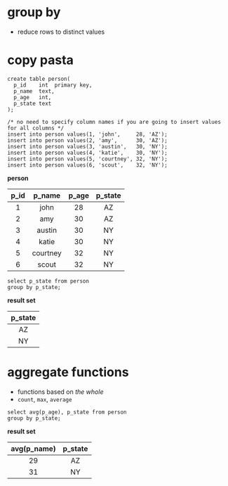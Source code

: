 # group by
* reduce rows to distinct values

# copy pasta

```
create table person(
  p_id    int  primary key,
  p_name  text,
  p_age   int,
  p_state text
);

/* no need to specify column names if you are going to insert values for all columns */
insert into person values(1, 'john',     28, 'AZ');
insert into person values(2, 'amy',      30, 'AZ');
insert into person values(3, 'austin',   30, 'NY');
insert into person values(4, 'katie',    30, 'NY');
insert into person values(5, 'courtney', 32, 'NY');
insert into person values(6, 'scout',    32, 'NY');
```

**person**

| p_id |  p_name  | p_age | p_state |
|:----:|:--------:|:-----:|:-------:|
|   1  |   john   |   28  |    AZ   |
|   2  |    amy   |   30  |    AZ   |
|   3  |  austin  |   30  |    NY   |
|   4  |   katie  |   30  |    NY   |
|   5  | courtney |   32  |    NY   |
|   6  |   scout  |   32  |    NY   |

```
select p_state from person
group by p_state;
```

**result set**

| p_state |
|:-------:|
|    AZ   |
|    NY   |

# aggregate functions
* functions based on *the whole*
* `count`, `max`, `average`

```
select avg(p_age), p_state from person
group by p_state;
```

**result set**

| avg(p_name) | p_state |
|:-----------:|:-------:|
|      29     |    AZ   |
|      31     |    NY   |
